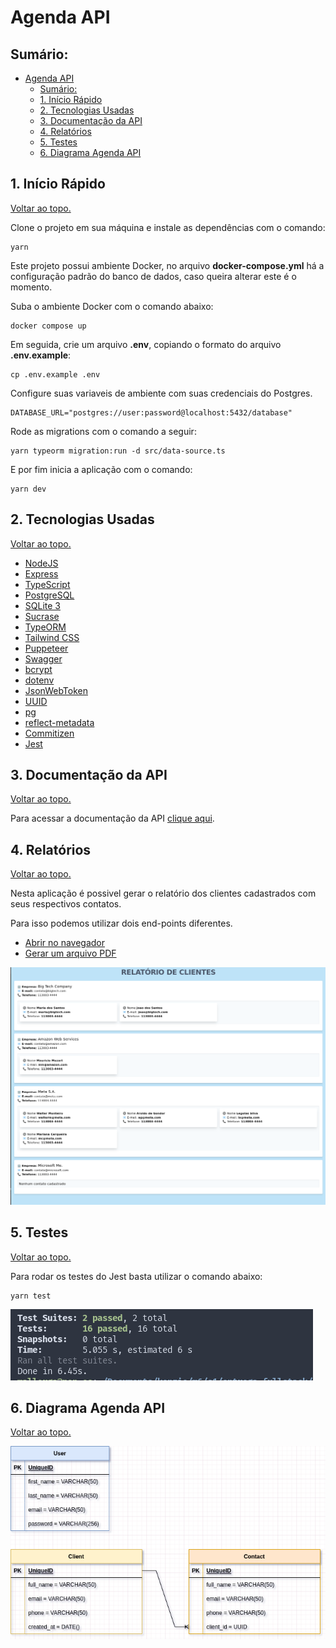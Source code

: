 # Agenda API

## Sumário:

- [Agenda API](#agenda-api)
  - [Sumário:](#sumário)
  - [1. Início Rápido](#1-início-rápido)
  - [2. Tecnologias Usadas](#2-tecnologias-usadas)
  - [3. Documentação da API](#3-documentação-da-api)
  - [4. Relatórios](#4-relatórios)
  - [5. Testes](#5-testes)
  - [6. Diagrama Agenda API](#6-diagrama-agenda-api)

## 1. Início Rápido

[Voltar ao topo.](#sumário)

Clone o projeto em sua máquina e instale as dependências com o comando:

```shell
yarn
```

Este projeto possui ambiente Docker, no arquivo **docker-compose.yml** há a configuração padrão do banco de dados, caso queira alterar este é o momento.

Suba o ambiente Docker com o comando abaixo:

```shell
docker compose up
```

Em seguida, crie um arquivo **.env**, copiando o formato do arquivo **.env.example**:

```
cp .env.example .env
```

Configure suas variaveis de ambiente com suas credenciais do Postgres.

```env
DATABASE_URL="postgres://user:password@localhost:5432/database"
```

Rode as migrations com o comando a seguir:

```shell
yarn typeorm migration:run -d src/data-source.ts
```

E por fim inicia a aplicação com o comando:

```shell
yarn dev
```

## 2. Tecnologias Usadas

[Voltar ao topo.](#sumário)

- [NodeJS](https://nodejs.org/en/)
- [Express](https://expressjs.com/pt-br/)
- [TypeScript](https://www.typescriptlang.org/)
- [PostgreSQL](https://www.postgresql.org/)
- [SQLite 3](https://www.sqlite.org/index.html)
- [Sucrase](https://sucrase.io/)
- [TypeORM](https://typeorm.io/)
- [Tailwind CSS](https://tailwindcss.com/)
- [Puppeteer](https://pptr.dev/)
- [Swagger](https://swagger.io/)
- [bcrypt](https://www.npmjs.com/package/bcrypt)
- [dotenv](https://www.npmjs.com/package/dotenv)
- [JsonWebToken](https://www.npmjs.com/package/jsonwebtoken)
- [UUID](https://www.npmjs.com/package/uuid)
- [pg](https://www.npmjs.com/package/pg)
- [reflect-metadata](https://www.npmjs.com/package/reflect-metadata)
- [Commitizen](https://www.npmjs.com/package/commitizen)
- [Jest](https://www.npmjs.com/package/jest)

## 3. Documentação da API

[Voltar ao topo.](#sumário)

Para acessar a documentação da API [clique aqui](https://api-agenda-typescript.herokuapp.com/docs/).

## 4. Relatórios

[Voltar ao topo.](#sumário)

Nesta aplicação é possivel gerar o relatório dos clientes cadastrados com seus respectivos contatos.

Para isso podemos utilizar dois end-points diferentes.

- [Abrir no navegador](https://api-agenda-typescript.herokuapp.com/report/clients)
- [Gerar um arquivo PDF](https://api-agenda-typescript.herokuapp.com/report/clients/pdf)

<img src="./src/assets/report_example.png" alt="Report Image">

## 5. Testes

[Voltar ao topo.](#sumário)

Para rodar os testes do Jest basta utilizar o comando abaixo:

```shell
yarn test
```

<img src="./src/assets/tests_jest.png" alt="Tests Jest Image">

## 6. Diagrama Agenda API

[Voltar ao topo.](#sumário)

<img src="./src/assets/relations_diagram.png" alt="Relations Diagram Image">
